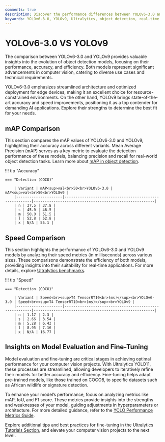 ```yaml
---
comments: true
description: Discover the performance differences between YOLOv6-3.0 and YOLOv9 in this comprehensive comparison. Explore how these state-of-the-art models excel in object detection, real-time AI, and edge AI applications, with a focus on accuracy, speed, and computational efficiency for computer vision tasks.
keywords: YOLOv6-3.0, YOLOv9, Ultralytics, object detection, real-time AI, edge AI, computer vision, model comparison, accuracy, efficiency
---
```


# YOLOv6-3.0 VS YOLOv9

The comparison between YOLOv6-3.0 and YOLOv9 provides valuable insights into the evolution of object detection models, focusing on their performance, accuracy, and efficiency. Both models represent significant advancements in computer vision, catering to diverse use cases and technical requirements.

YOLOv6-3.0 emphasizes streamlined architecture and optimized deployment for edge devices, making it an excellent choice for resource-constrained environments. On the other hand, YOLOv9 brings state-of-the-art accuracy and speed improvements, positioning it as a top contender for demanding AI applications. Explore their strengths to determine the best fit for your needs.

## mAP Comparison

This section compares the mAP values of YOLOv6-3.0 and YOLOv9, highlighting their accuracy across different variants. Mean Average Precision (mAP) serves as a key metric to evaluate the detection performance of these models, balancing precision and recall for real-world object detection tasks. Learn more about [mAP in object detection](https://www.ultralytics.com/glossary/mean-average-precision-map).

!!! tip "Accuracy"

    === "Detection (COCO)"

    	| Variant | mAP<sup>val<br>50<br>YOLOv6-3.0 | mAP<sup>val<br>50<br>YOLOv9 |
    	|---------------------|-------------------------------------------------------|-------------------------------------------------------|
    	| n | 37.5 | 37.8 |
    	| s | 45.0 | 46.5 |
    	| m | 50.0 | 51.5 |
    	| l | 52.8 | 52.8 |
    	| x | N/A | 55.1 |

## Speed Comparison

This section highlights the performance of YOLOv6-3.0 and YOLOv9 models by analyzing their speed metrics (in milliseconds) across various sizes. These comparisons demonstrate the efficiency of both models, providing insights into their suitability for real-time applications. For more details, explore [Ultralytics benchmarks](https://docs.ultralytics.com/reference/utils/benchmarks/).

!!! tip "Speed"

    === "Detection (COCO)"

    	| Variant | Speed<br><sup>T4 TensorRT10<br>(ms)</sup><br>YOLOv6-3.0 | Speed<br><sup>T4 TensorRT10<br>(ms)</sup><br>YOLOv9 |
    	|---------------------|-------------------------------------------------------|-------------------------------------------------------|
    	| n | 1.17 | 2.3 |
    	| s | 2.66 | 3.54 |
    	| m | 5.28 | 6.43 |
    	| l | 8.95 | 7.16 |
    	| x | N/A | 16.77 |

## Insights on Model Evaluation and Fine-Tuning

Model evaluation and fine-tuning are critical stages in achieving optimal performance for your computer vision projects. With Ultralytics YOLO11, these processes are streamlined, allowing developers to iteratively refine their models for better accuracy and efficiency. Fine-tuning helps adapt pre-trained models, like those trained on COCO8, to specific datasets such as African wildlife or signature detection.

To enhance your model’s performance, focus on analyzing metrics like mAP, IoU, and F1 score. These metrics provide insights into the strengths and weaknesses of your model, guiding adjustments in hyperparameters or architecture. For more detailed guidance, refer to the [YOLO Performance Metrics Guide](https://docs.ultralytics.com/guides/yolo-performance-metrics/).

Explore additional tips and best practices for fine-tuning in the [Ultralytics Tutorials Section](https://docs.ultralytics.com/guides/), and elevate your computer vision projects to the next level.
